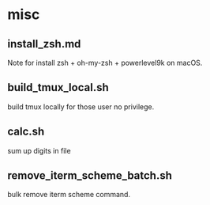 # misc
## install_zsh.md

Note for install zsh + oh-my-zsh + powerlevel9k on macOS.

## build_tmux_local.sh

build tmux locally for those user no privilege.

## calc.sh

sum up digits in file

## remove_iterm_scheme_batch.sh

bulk remove iterm scheme command.

